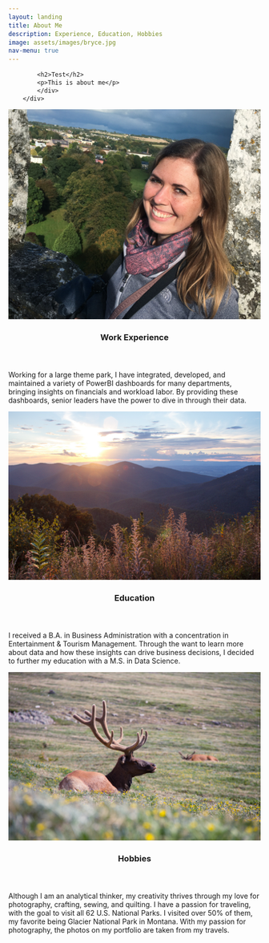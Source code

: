 ```yaml
---
layout: landing
title: About Me
description: Experience, Education, Hobbies
image: assets/images/bryce.jpg
nav-menu: true
---
```



<!-- Main -->
<div id="main">

<section id='top' >
	<div class="content">
		<div class="inner">

			<h2>Test</h2>
			<p>This is about me</p>
			</div>
		</div>
</section>

<section id="one" class="spotlights">
	<section>
		<a href="#" class="image">
			<img src="assets/images/profile-pic.jpg" alt="" data-position="center center">
		</a>
		<div class="content">
			<div class="inner">
				<header class="major">
					<h3>Work Experience</h3>
				</header>
				<p>Working for a large theme park, I have integrated, developed, and maintained a variety of PowerBI dashboards for many departments, bringing insights on financials and workload labor. By providing these dashboards, senior leaders have the power to dive in through their data. </p>
			</div>
		</div>
	</section>
  <section>
		<a href="#" class="image">
			<img src="assets/images/shen.jpg" alt="" data-position="top center">
		</a>
		<div class="content">
			<div class="inner">
				<header class="major">
					<h3>Education</h3>
				</header>
				<p>I received a B.A. in Business Administration with a concentration in Entertainment & Tourism Management. Through the want to learn more about data and how these insights can drive business decisions, I decided to further my education with a M.S. in Data Science. </p>
			</div>
		</div>
	</section>
	<section>
		<a href="#" class="image">
			<img src="assets/images/rocky.jpg" alt="" data-position="center center">
		</a>
		<div class="content">
			<div class="inner">
				<header class="major">
					<h3>Hobbies</h3>
				</header>
				<p>Although I am an analytical thinker, my creativity thrives through my love for photography, crafting, sewing, and quilting. I have a passion for traveling, with the goal to visit all 62 U.S. National Parks. I visited over 50% of them, my favorite being Glacier National Park in Montana. With my passion for photography, the photos on my portfolio are taken from my travels. </p>
			</div>
		</div>
	</section>
